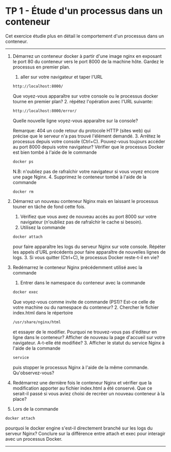 # TP 1 - Étude d'un processus dans un conteneur

Cet exercice étudie plus en détail le comportement d'un processus dans un conteneur.

***

1. Démarrez un conteneur docker à partir d'une image nginx en exposant le port 80 du conteneur vers le port 8000 de la machine hôte. Gardez le processus en premier plan.
    1. aller sur votre navigateur et taper l'URL

    ```html
    http://localhost:8000/
    ```

    Que voyez-vous apparaître sur votre console ou le processus docker tourne en premier plan?
    2. répétez l'opération avec l'URL suivante:

    ```html
    http://localhost:8000/error/
    ```

    Quelle nouvelle ligne voyez-vous apparaître sur la console?

    Remarque: 404 un code retour du protocole HTTP (sites web) qui précise que le serveur n'a pas trouvé l'élément demandé.
    3. Arrêtez le processus depuis votre console (Ctrl+C). Pouvez-vous toujours accéder au port 8000 depuis votre navigateur? Vérifier que le processus Docker est bien tombé à l'aide de le commande

    ```bash
    docker ps
    ```

    N.B: n'oubliez pas de rafraîchir votre navigateur si vous voyez encore une page Nginx.
    4. Supprimez le conteneur tombé à l'aide de la commande

    ```bash
    docker rm
    ```

2. Démarrez un nouveau conteneur Nginx mais en laissant le processus touner en tâche de fond cette fois.
    1. Vérifiez que vous avez de nouveau accès au port 8000 sur votre navigateur (n'oubliez pas de rafraîchir le cache si besoin).
    2. Utilisez la commande

    ```bash
    docker attach
    ```

    pour faire apparaître les logs du serveur Nginx sur vote console. Répéter les appels d'URL précédents pour faire apparaître de nouvelles lignes de logs.
    3. Si vous quitter (Ctrl+C), le processus Docker reste-t-il en vie?

3. Redémarrez le conteneur Nginx précédemment utilisé avec la commande
    1. Entrer dans le namespace du conteneur avec la commande

    ```bash
    docker exec
    ```

    Que voyez-vous comme invite de commande (PS1)? Est-ce celle de votre machine ou du namespace du conteneur? 
    2. Chercher le fichier index.html dans le répertoire

    ```bash
    /usr/share/nginx/html
    ```

    et essayer de le modifier. Pourquoi ne trouvez-vous pas d'éditeur en ligne dans le conteneur? Afficher de nouveau la page d'accueil sur votre navigateur. A-t-elle été modifiée?
    3. Afficher le statut du service Nginx à l'aide de la commande

    ```bash
    service
    ```

    puis stopper le processus Nginx à l'aide de la même commande. Qu'observez-vous?

4. Redémarrez une dernière fois le conteneur Nginx et vérifier que la modification apporter au fichier index.html a été conservé. Que ce serait-il passé si vous aviez choisi de recréer un nouveau conteneur à la place?

5. Lors de la commande

```bash
docker attach
```

pourquoi le docker engine s'est-il directement branché sur les logs du serveur Nginx? Conclure sur la différence entre attach et exec pour interagir avec un processus Docker.
***
